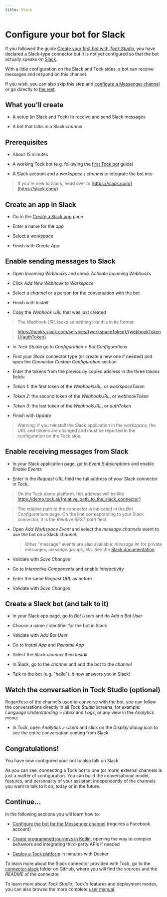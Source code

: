 ```yaml
---
title: Slack
---
```

# Configure your bot for Slack

If you followed the guide [Create your first bot with _Tock Studio_](../guides/studio.md), you have declared a Slack-type connector
but it is not yet configured so that the bot actually speaks on [Slack](https://slack.com/).

With a little configuration on the Slack and Tock sides, a bot can receive messages and respond on this channel.

If you wish, you can also skip this step and [configure a Messenger channel](messenger.md)
or go directly to [the rest](api.md).

## What you'll create

* A setup (in Slack and Tock) to receive and send Slack messages

* A bot that talks in a Slack _channel_

## Prerequisites

* About 15 minutes

* A working Tock bot (e.g. following the [first Tock bot](../guides/studio.md) guide)

* A Slack account and a _workspace_ / _channel_ to integrate the bot into

> If you're new to Slack, head over to [https://slack.com/](https://slack.com/)

## Create an app in Slack

* Go to the [Create a Slack app](https://api.slack.com/apps/new) page

* Enter a name for the _app_

* Select a _workspace_

* Finish with _Create App_

## Enable sending messages to Slack

* Open _Incoming Webhooks_ and check _Activate Incoming Webhooks_

* Click _Add New Webhook to Workspace_

* Select a _channel_ or a person for the conversation with the bot

* Finish with _Install_

* Copy the _Webhook URL_ that was just created

> The _Webhook URL_ looks something like this in its format:

> https://hooks.slack.com/services/{workspaceToken}/{webhookToken}/{authToken}

* In _Tock Studio_ go to _Configuration_ > _Bot Configurations_

* Find your _Slack_ connector type (or create a new one if needed) and open the _Connector Custom Configuration_ section

* Enter the tokens from the previously copied address in the three _tokens_ fields:

* _Token 1_: the first token of the _WebhookURL_, or _workspaceToken_

* _Token 2_: the second token of the _WebhookURL_, or _webhookToken_

* _Token 3_: the last token of the _WebhookURL_, or _authToken_

* Finish with _Update_

> Warning: if you reinstall the Slack application in the _workspace_, the URL and tokens are changed
> and must be reported in the configuration on the Tock side.

## Enable receiving messages from Slack

* In your Slack application page, go to _Event Subscriptions_ and enable _Enable Events_

* Enter in the _Request URL_ field the full address of your Slack connector in Tock.

> On the Tock demo platform, this address will be like
>https://demo.tock.ai/{relative_path_to_the_slack_connector}

> The relative path to the connector is indicated in the _Bot Configurations_ page. On the line corresponding to your
>Slack connector, it is the _Relative REST path_ field

* Open _Add Workspace Event_ and select the _message.channels_ event to
use the bot on a Slack _channel_.
  > Other "message" events are also available: _message.im_ for private messages,
_message.groups_, etc. See the [Slack documentation](https://api.slack.com/events).

* Validate with _Save Changes_

* Go to _Interactive Components_ and enable _Interactivity_

* Enter the same _Request URL_ as before

* Validate with _Save Changes_

## Create a Slack bot (and talk to it)

* In your Slack app page, go to _Bot Users_ and do _Add a Bot User_

* Choose a name / identifier for the bot in Slack

* Validate with _Add Bot User_

* Go to _Install App_ and _Reinstall App_

* Select the Slack _channel_ then _Install_

* In Slack, go to the _channel_ and add the bot to the _channel_

* Talk to the bot (e.g. "hello"). It now answers you in Slack!

## Watch the conversation in Tock Studio (optional)

Regardless of the channels used to converse with the bot, you can follow the conversations directly in
all _Tock Studio_ screens, for example: _Language Understanding_ > _Inbox_ and _Logs_,
or any view in the _Analytics_ menu:

* In Tock, open _Analytics_ > _Users_ and click on the _Display dialog_ icon to see the entire
conversation coming from Slack

## Congratulations!

You have now configured your bot to also talk on Slack.

As you can see, connecting a Tock bot to one (or more) external channels is just a matter of configuration.
You can build the conversational model, features, and personality of your assistant
independently of the channels you want to talk to it on, today or in the future.

## Continue...

In the following sections you will learn how to:

* [Configure the bot for the Messenger channel](../guides/messenger.md) (requires a Facebook account)

* [Create programmed journeys in Kotlin](../guides/api.md), opening the way to complex behaviors and
integrating third-party APIs if needed

* [Deploy a Tock platform](../guides/platform.md) in minutes with Docker

To learn more about the Slack connector provided with Tock, go to the
[connector-slack](https://github.com/theopenconversationkit/tock/tree/master/bot/connector-slack) folder on GitHub,
where you will find the sources and the _README_ of the connector.

To learn more about _Tock Studio_, Tock's features and deployment modes, you can also
browse the more complete [user manual](../../toc).